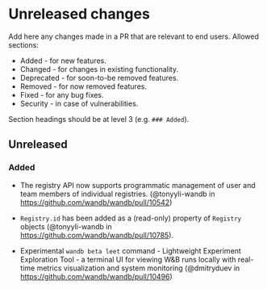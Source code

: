 # Unreleased changes

Add here any changes made in a PR that are relevant to end users. Allowed sections:

- Added - for new features.
- Changed - for changes in existing functionality.
- Deprecated - for soon-to-be removed features.
- Removed - for now removed features.
- Fixed - for any bug fixes.
- Security - in case of vulnerabilities.

Section headings should be at level 3 (e.g. `### Added`).

## Unreleased

### Added

- The registry API now supports programmatic management of user and team members of individual registries. (@tonyyli-wandb in https://github.com/wandb/wandb/pull/10542)
- `Registry.id` has been added as a (read-only) property of `Registry` objects (@tonyyli-wandb in https://github.com/wandb/wandb/pull/10785).

- Experimental `wandb beta leet` command - Lightweight Experiment Exploration Tool - a terminal UI for viewing W&B runs locally with real-time metrics visualization and system monitoring (@dmitryduev in https://github.com/wandb/wandb/pull/10496)

